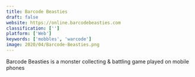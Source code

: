 ```yaml
---
title: Barcode Beasties
draft: false 
website: https://online.barcodebeasties.com
classification: ['']
platform: ['Web']
keywords: ['mobbles', 'warcode']
image: 2020/04/Barcode-Beasties.png
---
```

Barcode Beasties is a monster collecting & battling game played on mobile phones